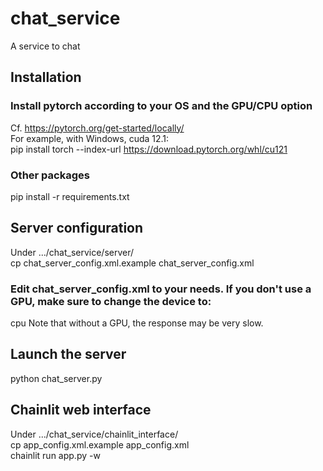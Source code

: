 # chat_service
A service to chat

## Installation
### Install pytorch according to your OS and the GPU/CPU option
Cf. https://pytorch.org/get-started/locally/  
For example, with Windows, cuda 12.1:  
pip install torch --index-url https://download.pytorch.org/whl/cu121  

### Other packages
pip install -r requirements.txt

## Server configuration
Under .../chat_service/server/  
cp chat_server_config.xml.example chat_server_config.xml 
### Edit chat_server_config.xml to your needs. If you don't use a GPU, make sure to change the device to:
<device>cpu</device>
Note that without a GPU, the response may be very slow.

## Launch the server
python chat_server.py  

## Chainlit web interface
Under .../chat_service/chainlit_interface/  
cp app_config.xml.example app_config.xml  
chainlit run app.py -w  